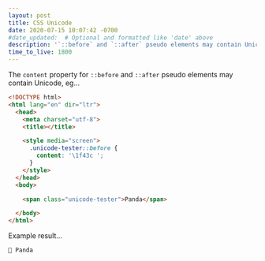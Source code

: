 ```yaml
---
layout: post
title: CSS Unicode
date: 2020-07-15 10:07:42 -0700
#date_updated:  # Optional and formatted like 'date' above
description: '`::before` and `::after` pseudo elements may contain Unicode'
time_to_live: 1800
---
```




The `content` property for `::before` and `::after` pseudo elements may contain Unicode, eg...


```html
<!DOCTYPE html>
<html lang="en" dir="ltr">
  <head>
    <meta charset="utf-8">
    <title></title>

    <style media="screen">
      .unicode-tester::before {
        content: '\1f43c ';
      }
    </style>
  </head>
  <body>

    <span class="unicode-tester">Panda</span>

  </body>
</html>
```


Example result...


```
🐼 Panda
```
